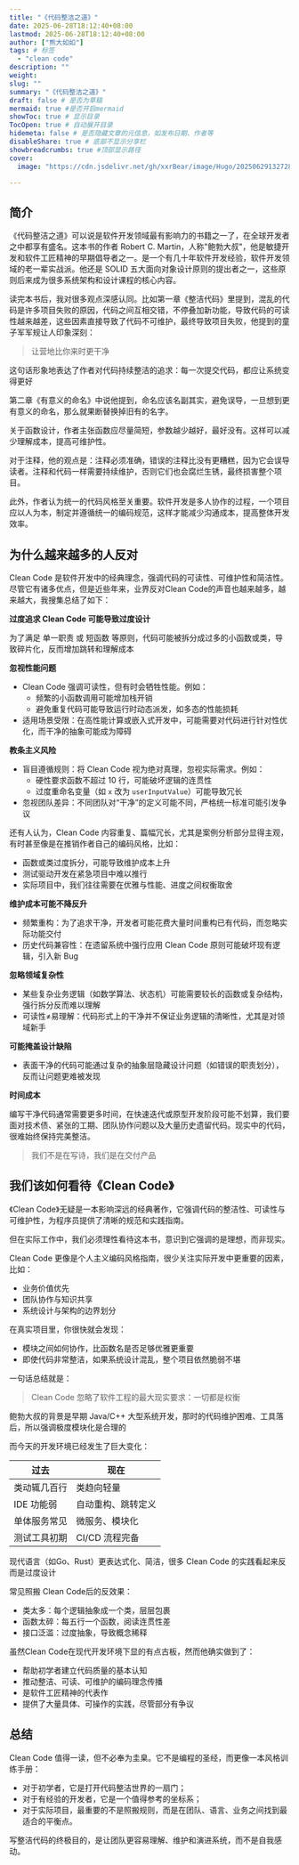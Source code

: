 ```yaml
--- 
title: "《代码整洁之道》"
date: 2025-06-28T18:12:40+08:00
lastmod: 2025-06-28T18:12:40+08:00
author: ["熊大如如"]
tags: # 标签
  - "clean code"
description: ""
weight:
slug: ""
summary: "《代码整洁之道》"
draft: false # 是否为草稿
mermaid: true #是否开启mermaid
showToc: true # 显示目录
TocOpen: true # 自动展开目录
hidemeta: false # 是否隐藏文章的元信息，如发布日期、作者等
disableShare: true # 底部不显示分享栏
showbreadcrumbs: true #顶部显示路径
cover:
  image: "https://cdn.jsdelivr.net/gh/xxrBear/image/Hugo/202506291327289.jpg"  # 文章的图片

---
```


## 简介

《代码整洁之道》可以说是软件开发领域最有影响力的书籍之一了，在全球开发者之中都享有盛名。这本书的作者 Robert C.
Martin，人称"鲍勃大叔"，他是敏捷开发和软件工匠精神的早期倡导者之一。是一个有几十年软件开发经验，软件开发领域的老一辈实战派。他还是
SOLID 五大面向对象设计原则的提出者之一，这些原则后来成为很多系统架构和设计课程的核心内容。

读完本书后，我对很多观点深感认同。比如第一章《整洁代码》里提到，混乱的代码是许多项目失败的原因，代码之间互相交错，不停叠加新功能，导致代码的可读性越来越差，这些因素直接导致了代码不可维护，最终导致项目失败，他提到的童子军军规让人印象深刻：

> 让营地比你来时更干净

这句话形象地表达了作者对代码持续整洁的追求：每一次提交代码，都应让系统变得更好

第二章《有意义的命名》中说他提到，命名应该名副其实，避免误导，一旦想到更有意义的命名，那么就果断替换掉旧有的名字。

关于函数设计，作者主张函数应尽量简短，参数越少越好，最好没有。这样可以减少理解成本，提高可维护性。

对于注释，他的观点是：注释必须准确，错误的注释比没有更糟糕，因为它会误导读者。注释和代码一样需要持续维护，否则它们也会腐烂生锈，最终损害整个项目。

此外，作者认为统一的代码风格至关重要。软件开发是多人协作的过程，一个项目应以人为本，制定并遵循统一的编码规范，这样才能减少沟通成本，提高整体开发效率。

## 为什么越来越多的人反对

Clean Code 是软件开发中的经典理念，强调代码的可读性、可维护性和简洁性。尽管它有诸多优点，但是近些年来，业界反对Clean
Code的声音也越来越多，越来越大，我搜集总结了如下：

**过度追求 Clean Code 可能导致过度设计**

为了满足 单一职责 或 短函数 等原则，代码可能被拆分成过多的小函数或类，导致碎片化，反而增加跳转和理解成本

**忽视性能问题**

- Clean Code 强调可读性，但有时会牺牲性能。例如：
    - 频繁的小函数调用可能增加栈开销
    - 避免重复代码可能导致运行时动态派发，如多态的性能损耗
- 适用场景受限：在高性能计算或嵌入式开发中，可能需要对代码进行针对性优化，而干净的抽象可能成为障碍

**教条主义风险**

- 盲目遵循规则：将 Clean Code 视为绝对真理，忽视实际需求。例如：
    - 硬性要求函数不超过 10 行，可能破坏逻辑的连贯性
    - 过度重命名变量（如 `x` 改为 `userInputValue`）可能导致冗长
- 忽视团队差异：不同团队对“干净”的定义可能不同，严格统一标准可能引发争议

还有人认为，Clean Code 内容重复、篇幅冗长，尤其是案例分析部分显得主观，有时甚至像是在推销作者自己的编码风格，比如：

* 函数或类过度拆分，可能导致维护成本上升
* 测试驱动开发在紧急项目中难以推行
* 实际项目中，我们往往需要在优雅与性能、进度之间权衡取舍

**维护成本可能不降反升**

- 频繁重构：为了追求干净，开发者可能花费大量时间重构已有代码，而忽略实际功能交付
- 历史代码兼容性：在遗留系统中强行应用 Clean Code 原则可能破坏现有逻辑，引入新 Bug

**忽略领域复杂性**

- 某些复杂业务逻辑（如数学算法、状态机）可能需要较长的函数或复杂结构，强行拆分反而难以理解
- 可读性≠易理解：代码形式上的干净并不保证业务逻辑的清晰性，尤其是对领域新手

**可能掩盖设计缺陷**

- 表面干净的代码可能通过复杂的抽象层隐藏设计问题（如错误的职责划分），反而让问题更难被发现

**时间成本**

编写干净代码通常需要更多时间，在快速迭代或原型开发阶段可能不划算，我们要面对技术债、紧张的工期、团队协作问题以及大量历史遗留代码。现实中的代码，很难始终保持完美整洁。

> 我们不是在写诗，我们是在交付产品

## 我们该如何看待《Clean Code》

《Clean Code》无疑是一本影响深远的经典著作，它强调代码的整洁性、可读性与可维护性，为程序员提供了清晰的规范和实践指南。

但在实际工作中，我们必须理性看待这本书，意识到它强调的是理想，而非现实。

Clean Code 更像是个人主义编码风格指南，很少关注实际开发中更重要的因素，比如：

* 业务价值优先
* 团队协作与知识共享
* 系统设计与架构的边界划分

在真实项目里，你很快就会发现：

* 模块之间如何协作，比函数名是否足够优雅更重要
* 即使代码非常整洁，如果系统设计混乱，整个项目依然脆弱不堪

一句话总结就是：

> Clean Code 忽略了软件工程的最大现实要求：一切都是权衡

鲍勃大叔的背景是早期 Java/C++ 大型系统开发，那时的代码维护困难、工具落后，所以强调极度模块化是合理的

而今天的开发环境已经发生了巨大变化：

| 过去         | 现在               |
| ------------ | ------------------ |
| 类动辄几百行 | 类趋向轻量         |
| IDE 功能弱   | 自动重构、跳转定义 |
| 单体服务常见 | 微服务、模块化     |
| 测试工具初期 | CI/CD 流程完备     |

现代语言（如Go、Rust）更表达式化、简洁，很多 Clean Code 的实践看起来反而是过度设计

常见照搬 Clean Code后的反效果：

* 类太多：每个逻辑抽象成一个类，层层包裹
* 函数太碎：每五行一个函数，阅读连贯性差
* 接口泛滥：过度抽象，导致概念稀释

虽然Clean Code在现代开发环境下显的有点古板，然而他确实做到了：

* 帮助初学者建立代码质量的基本认知
* 推动整洁、可读、可维护的编码理念传播
* 是软件工匠精神的代表作
* 提供了大量具体、可操作的实践，尽管部分有争议

## 总结

Clean Code 值得一读，但不必奉为圭臬。它不是编程的圣经，而更像一本风格训练手册：

- 对于初学者，它是打开代码整洁世界的一扇门；
- 对于有经验的开发者，它是一个值得参考的坐标系；
- 对于实际项目，最重要的不是照搬规则，而是在团队、语言、业务之间找到最适合的平衡点。

写整洁代码的终极目的，是让团队更容易理解、维护和演进系统，而不是自我感动。
